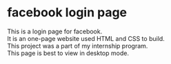 # facebook login page
This is a login page for facebook.<br>
It is an one-page website used HTML and CSS to build. <br>
This project was a part of my internship program.<br>
This page is best to view in desktop mode.
